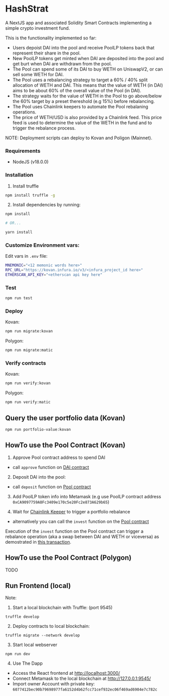 # HashStrat

A NextJS app and associated Solidity Smart Contracts implementing a simple crypto investment fund.


This is the functionality implemented so far:
- Users depoist DAI into the pool and receive PoolLP tokens back that represent their share in the pool.
- New PoolLP tokens get minted when DAI are deposited into the pool and get burt when DAI are withdrawn from the pool.
- The Pool can spend some of its DAI to buy WETH on UniswapV2, or can sell some WETH for DAI.
- The Pool uses a rebalancing strategy to target a 60% / 40% split allocation of WETH and DAI. This means that the value of WETH (in DAI) aims to be about 60% of the overall value of the Pool (in DAI).
- The strategy waits for the value of WETH in the Pool to go above/below the 60% target by a preset thereshold (e.g 15%) before rebalancing.
- The Pool uses Chainlink keepers to automate the Pool rebalaning operations.
- The price of WETH/USD is also provided by a Chainlink feed. This price feed is used to determine the value of the WETH in the fund and to trigger the rebalance process.

NOTE: Deployment scripts can deploy to Kovan and Poligon (Mainnet).



### Requirements

- NodeJS (v18.0.0)


### Installation

1. Install truffle

```bash
npm install truffle -g
```

2. Install dependencies by running:

```bash
npm install

# OR...

yarn install
```


### Customize Environment vars:

Edit vars in `.env` file:

```bash
MNEMONIC="<12 memonic words here>"
RPC_URL="https://kovan.infura.io/v3/<infura_project_id here>"
ETHERSCAN_API_KEY="<etherscan api key here"
```

### Test

```bash
npm run test
```


### Deploy

Kovan:
```bash
npm run migrate:kovan
```

Polygon:
```bash
npm run migrate:matic
```


### Verify contracts

Kovan:
```bash
npm run verify:kovan
```

Polygon:
```bash
npm run verify:matic
```

## Query the user portfolio data (Kovan)

```bash
npm run portfolio-value:kovan
```

## HowTo use the Pool Contract (Kovan)

1. Approve Pool contract address to spend DAI 
- call `approve` function on [DAI contract](https://kovan.etherscan.io/address/0x4f96fe3b7a6cf9725f59d353f723c1bdb64ca6aa#writeContract)

2. Deposit DAI into the pool:
- call `deposit` function on [Pool contract](https://kovan.etherscan.io/address/0x1d97C5B5241C7E9a6bDFf2faC5b6EA95B33E1275#writeContract)

3. Add PoolLP token info into Metamask (e.g use PoolLP contract address `0xCA9097759A8Fc3409e170c5e20Fc2e873A629b65`)

4. Wait for [Chainlink Keeper](https://keepers.chain.link/kovan/3387) to trigger a portfolio rebalance 
 - alternatively you can call the `invest` function on the [Pool contract](https://kovan.etherscan.io/address/0x4f96fe3b7a6cf9725f59d353f723c1bdb64ca6aa#writeContract)
 
 Execution of the `invest` function on the Pool contract can trigger a rebalance operation (aka a swap between DAI and WETH or viceversa) as demostrated in [this transaction](https://kovan.etherscan.io/tx/0x7cd5b8f334d48121713d6fe11280e164a78fafee0909648dd9254482d8e02a0f).


## HowTo use the Pool Contract (Polygon)

TODO


## Run Frontend (local)

Note: 



1. Start a local blockchain with Truffle: (port 9545)
```
truffle develop
```

2. Deploy contracts to local blockchain:
```
truffle migrate --network develop
```

3. Start local webserver
```
npm run dev
```

4. Use The Dapp
- Access the React frontend at [http://localhost:3000/](http://localhost:3000/)
- Connect Metamask to the local blockchain at http://127.0.0.1:9545/
- Import owner Account with private key: `6077412bec90b79698977fa6152d4b62fcc71cef932ec06f469ad6904e7c782c`




